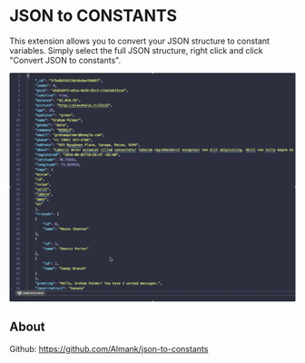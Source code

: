 # JSON to CONSTANTS

This extension allows you to convert your JSON structure to constant variables. Simply select the full JSON structure, right click and click "Convert JSON to constants".

![Example of how to use](https://raw.githubusercontent.com/Almank/json-to-constants/master/howToUse.gif)

## About

Github: https://github.com/Almank/json-to-constants